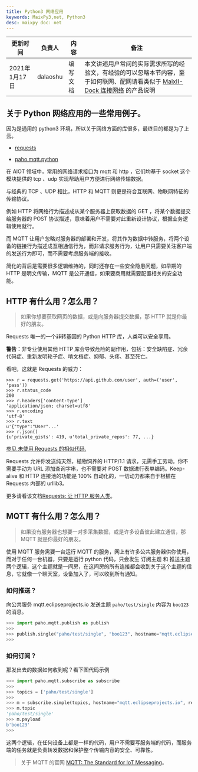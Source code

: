 ```yaml
---
title: Python3 网络应用
keywords: MaixPy3,net, Python3
desc: maixpy doc: net
---
```



| 更新时间 | 负责人 | 内容 | 备注 |
| --- | --- | --- | --- |
| 2021年1月17日 | dalaoshu | 编写文档 | 本文讲述用户常问的实际需求所写的经验文，有经验的可以忽略本节内容，至于如何联网、配网请看类似于 [MaixII-Dock 连接网络](http://wiki.sipeed.com/soft/maixpy3/zh/tools/0.MaixII-Dock.html#%E5%A6%82%E4%BD%95%E8%BF%9E%E6%8E%A5%E7%BD%91%E7%BB%9C) 的产品说明|

## 关于 Python 网络应用的一些常用例子。

因为是通用的 python3 环境，所以关于网络方面的库很多，最终目的都是为了上云。

- [requests](https://github.com/psf/requests)

- [paho.mqtt.python](https://github.com/eclipse/paho.mqtt.python)

在 AIOT 领域中，常用的网络请求接口为 mqtt 和 http ，它们均基于 socket 这个模块提供的 tcp 、udp 实现帮助用户方便进行网络传输数据。

与经典的 TCP 、UDP 相比，HTTP 和 MQTT 则更是符合互联网、物联网特征的传输协议。

例如 HTTP 将网络行为描述成从某个服务器上获取数据的 GET ，将某个数据提交给服务器的 POST 协议描述，意味着用户不需要对此重新设计协议，根据业务逻辑使用就行。

而 MQTT 让用户忽略对服务器的部署和开发，将其作为数据中转服务，将两个设备的链接行为描述成互相通信行为，而非请求服务行为，让用户只需要关注客户端的发送行为即可，而不需要考虑服务端的接收。

简化的背后是需要很多逻辑维持的，同时还存在一些安全隐患问题，如早期的 HTTP 是明文传输，MQTT 是公开通信，如果要商用就需要配置相关的安全功能。

## HTTP 有什么用？怎么用？

> 如果你想要获取网页的数据，或是向服务器提交数据，那 HTTP 就是你最好的朋友。

Requests 唯一的一个非转基因的 Python HTTP 库，人类可以安全享用。

**警告**：非专业使用其他 HTTP 库会导致危险的副作用，包括：安全缺陷症、冗余代码症、重新发明轮子症、啃文档症、抑郁、头疼、甚至死亡。

看吧，这就是 Requests 的威力：

```
>>> r = requests.get('https://api.github.com/user', auth=('user', 'pass'))
>>> r.status_code
200
>>> r.headers['content-type']
'application/json; charset=utf8'
>>> r.encoding
'utf-8'
>>> r.text
u'{"type":"User"...'
>>> r.json()
{u'private_gists': 419, u'total_private_repos': 77, ...}
```

[参见 未使用 Requests 的相似代码.](https://gist.github.com/kennethreitz/973705)

Requests 允许你发送纯天然，植物饲养的 HTTP/1.1 请求，无需手工劳动。你不需要手动为 URL 添加查询字串，也不需要对 POST 数据进行表单编码。Keep-alive 和 HTTP 连接池的功能是 100% 自动化的，一切动力都来自于根植在 Requests 内部的 urllib3。

更多请看该文档[Requests: 让 HTTP 服务人类](https://docs.python-requests.org/zh_CN/latest/)。

## MQTT 有什么用？怎么用？

> 如果没有服务器也想要一对多采集数据，或是许多设备彼此建立通信，那 MQTT 就是你最好的朋友。

使用 MQTT 服务需要一台运行 MQTT 的服务，网上有许多公共服务器供你使用，而对于任何一台机器，只要是运行 python 代码，只会发生 订阅主题 和 推送主题 两个逻辑，这个主题就是一间房，在这间房的所有连接都会收到关于这个主题的信息，它就像一个聊天室，设备加入了，可以收到所有通知。

### 如何推送？

向公共服务 mqtt.eclipseprojects.io 发送主题 `paho/test/single` 内容为 `boo123` 的消息。

```python
>>> import paho.mqtt.publish as publish
>>>
>>> publish.single("paho/test/single", "boo123", hostname="mqtt.eclipseprojects.io")
>>>
```

### 如何订阅？

那发出去的数据如何收到呢？看下图代码示例

```python
>>> import paho.mqtt.subscribe as subscribe
>>>
>>> topics = ['paho/test/single']
>>>
>>> m = subscribe.simple(topics, hostname="mqtt.eclipseprojects.io", retained=False)
>>> m.topic
'paho/test/single'
>>> m.payload
b'boo123'
>>>
```

这两个逻辑，在任何设备上都是一样的代码，用户不需要写服务端的代码，而服务端的任务就是负责转发数据和保护整个传输内容的安全、可靠性。

> 关于 MQTT 的官网 [MQTT: The Standard for IoT Messaging](https://mqtt.org/)。
